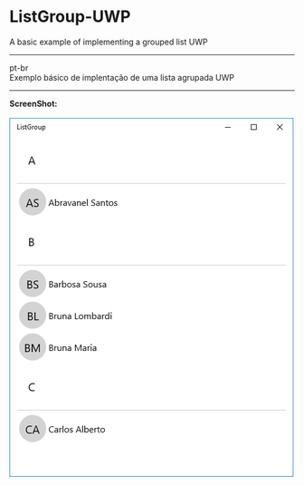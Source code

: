 # ListGroup-UWP
A basic example of implementing a grouped list UWP
________________________________________________________________________________________________
pt-br<br>
Exemplo básico de implentação de uma lista agrupada UWP

________________________________________________________________________________________________
<b>ScreenShot:<br><br>
![ScreenShot](https://github.com/rubgithub/ListGroup-UWP/blob/master/Capturar.PNG)
